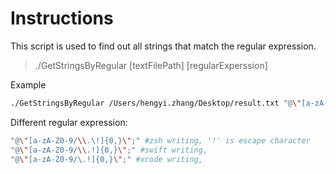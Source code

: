 # Instructions

This script is used to find out all strings that match the regular expression.

>./GetStringsByRegular [textFilePath] [regularExperssion]

Example

```bash
./GetStringsByRegular /Users/hengyi.zhang/Desktop/result.txt "@\"[a-zA-Z0-9/\\.\!]{0,}\";"
```

Different regular expression:
```bash
"@\"[a-zA-Z0-9/\\.\!]{0,}\";" #zsh writing, '!' is escape character
"@\"[a-zA-Z0-9/\\.!]{0,}\";" #swift writing,
"@\"[a-zA-Z0-9/\.!]{0,}\";" #xcode writing,
```
